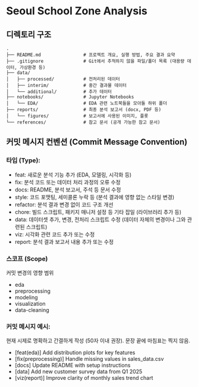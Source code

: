 # Seoul School Zone Analysis
## 디렉토리 구조
```
.
├── README.md                # 프로젝트 개요, 실행 방법, 주요 결과 요약
├── .gitignore               # Git에서 추적하지 않을 파일/폴더 목록 (대용량 데이터, 가상환경 등)
├── data/
│   ├── processed/           # 전처리된 데이터
│   ├── interim/             # 중간 결과물 데이터
│   └── additional/          # 추가 데이터
├── notebooks/               # Jupyter Notebooks
│   └── EDA/                 # EDA 관련 노트북들을 모아둘 하위 폴더
├── reports/                 # 최종 분석 보고서 (docx, PDF 등)
│   └── figures/             # 보고서에 사용된 이미지, 플롯
└── references/              # 참고 문서 (공개 가능한 참고 문서)
```


## 커밋 메시지 컨벤션 (Commit Message Convention)

### 타입 (Type):
- feat: 새로운 분석 기능 추가 (EDA, 모델링, 시각화 등)
- fix: 분석 코드 또는 데이터 처리 과정의 오류 수정
- docs: README, 분석 보고서, 주석 등 문서 수정
- style: 코드 포맷팅, 세미콜론 누락 등 (분석 결과에 영향 없는 스타일 변경)
- refactor: 분석 결과 변경 없이 코드 구조 개선
- chore: 빌드 스크립트, 패키지 매니저 설정 등 기타 잡일 (라이브러리 추가 등)
- data: 데이터셋 추가, 변경, 전처리 스크립트 수정 (데이터 자체의 변경이나 그와 관련된 스크립트)
- viz: 시각화 관련 코드 추가 또는 수정
- report: 분석 결과 보고서 내용 추가 또는 수정

### 스코프 (Scope)
커밋 변경의 영향 범위
- eda
- preprocessing
- modeling
- visualization
- data-cleaning

### 커밋 메시지 예시: 
현재 시제로 명확하고 간결하게 작성 (50자 이내 권장). 문장 끝에 마침표는 찍지 않음.
- [feat(eda)] Add distribution plots for key features
- [fix(preprocessing)] Handle missing values in sales_data.csv
- [docs] Update README with setup instructions
- [data] Add new customer survey data from Q1 2025
- [viz(report)] Improve clarity of monthly sales trend chart
